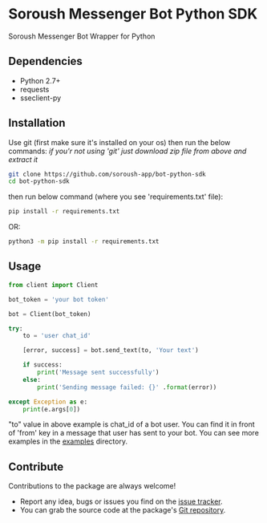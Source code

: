 
# Soroush Messenger Bot Python SDK
Soroush Messenger Bot Wrapper for Python

## Dependencies ##
- Python 2.7+
- requests 
- sseclient-py

## Installation ##
Use git (first make sure it's installed on your os) then run the below commands:
*if you'r not using 'git' just download zip file from above and extract it*
```bash
git clone https://github.com/soroush-app/bot-python-sdk
cd bot-python-sdk
```
then run below command (where you see 'requirements.txt' file):
```bash
pip install -r requirements.txt
```
OR:
```bash
python3 -m pip install -r requirements.txt
```

## Usage ##

```python
from client import Client

bot_token = 'your bot token'

bot = Client(bot_token)

try:
    to = 'user chat_id'

    [error, success] = bot.send_text(to, 'Your text')

    if success:
        print('Message sent successfully')
    else:
        print('Sending message failed: {}' .format(error))

except Exception as e:
    print(e.args[0])


```
"to" value in above example is chat_id of a bot user. You can find it in front of 'from' key in a message that user has sent to your bot. 
You can see more examples in the [examples](https://github.com/soroush-app/bot-python-sdk/tree/master/examples) directory.

 ## Contribute ##
 Contributions to the package are always welcome!
 - Report any idea, bugs or issues you find on the [issue tracker](https://github.com/soroush-app/bot-python-sdk/issues).
 - You can grab the source code at the package's [Git repository](https://github.com/soroush-app/bot-python-sdk.git).
